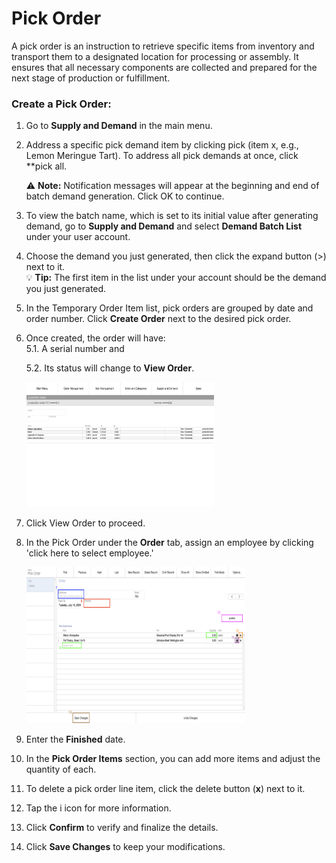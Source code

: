 # Pick Order

A pick order is an instruction to retrieve specific items from inventory and transport them to a designated location for processing or assembly. It ensures that all necessary components are collected and prepared for the next stage of production or fulfillment.

### Create a Pick Order:

1. Go to **Supply and Demand** in the main menu. 
2. Address a specific pick demand item by clicking pick (item x, e.g., Lemon Meringue Tart). To address all pick demands at once, click **pick all.  
   
   ⚠️ **Note:** Notification messages will appear at the beginning and end of batch demand generation. Click OK to continue.

2. To view the batch name, which is set to its initial value after generating demand, go to **Supply and Demand** and select **Demand Batch List** under your user account.

3. Choose the demand you just generated, then click the expand button (>) next to it.  
   💡 **Tip:** The first item in the list under your account should be the demand you just generated.

4. In the Temporary Order Item list, pick orders are grouped by date and order number. Click **Create Order** next to the desired pick order.

5. Once created, the order will have:  
   5.1. A serial number and  

   5.2. Its status will change to **View Order**. 

   <img src="https://github.com/Fx-Professional-Services/HorizonDocs/blob/staging/Horizon%20User%20Guide/00%20Assets/29_view_order.png" width="300" height="200">

6. Click View Order to proceed. 
7. In the Pick Order under the **Order** tab, assign an employee by clicking 'click here to select employee.'  

   <img src="https://github.com/Fx-Professional-Services/HorizonDocs/blob/staging/Horizon%20User%20Guide/00%20Assets/27_pick_order.png" width="350" height="250">

8. Enter the **Finished** date.

9. In the **Pick Order Items** section, you can add more items and adjust the quantity of each.

10. To delete a pick order line item, click the delete button (**x**) next to it. 
11. Tap the i icon for more information.

12. Click **Confirm** to verify and finalize the details.

13. Click **Save Changes** to keep your modifications.

